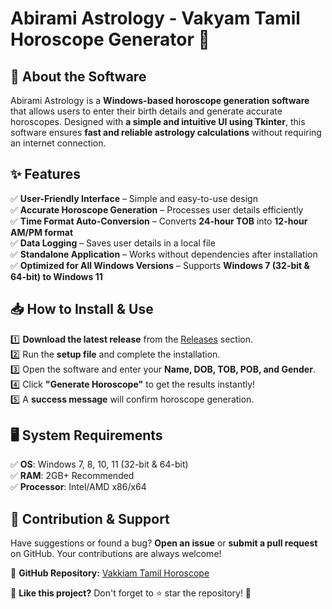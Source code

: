 # **Abirami Astrology - Vakyam Tamil Horoscope Generator** 🌟  

## **🔮 About the Software**  
Abirami Astrology is a **Windows-based horoscope generation software** that allows users to enter their birth details and generate accurate horoscopes. Designed with **a simple and intuitive UI using Tkinter**, this software ensures **fast and reliable astrology calculations** without requiring an internet connection.

## **✨ Features**  
✅ **User-Friendly Interface** – Simple and easy-to-use design  
✅ **Accurate Horoscope Generation** – Processes user details efficiently  
✅ **Time Format Auto-Conversion** – Converts **24-hour TOB** into **12-hour AM/PM format**  
✅ **Data Logging** – Saves user details in a local file  
✅ **Standalone Application** – Works without dependencies after installation  
✅ **Optimized for All Windows Versions** – Supports **Windows 7 (32-bit & 64-bit) to Windows 11**  

## **📥 How to Install & Use**  
1️⃣ **Download the latest release** from the [Releases](https://github.com/your-repository/releases) section.  
2️⃣ Run the **setup file** and complete the installation.  
3️⃣ Open the software and enter your **Name, DOB, TOB, POB, and Gender**.  
4️⃣ Click **"Generate Horoscope"** to get the results instantly!  
5️⃣ A **success message** will confirm horoscope generation.  

## **🖥️ System Requirements**  
✅ **OS**: Windows 7, 8, 10, 11 (32-bit & 64-bit)  
✅ **RAM**: 2GB+ Recommended  
✅ **Processor**: Intel/AMD x86/x64  

## **📌 Contribution & Support**  
Have suggestions or found a bug? **Open an issue** or **submit a pull request** on GitHub. Your contributions are always welcome!  

🔗 **GitHub Repository:** [Vakkiam Tamil Horoscope](https://github.com/tg-darkespyt/Vakkiam-Tamil-Horoscope.git)  

🌟 **Like this project?** Don't forget to ⭐ star the repository! 🚀  
